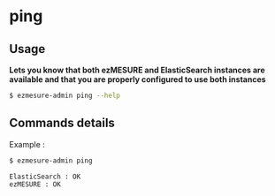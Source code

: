 # ping

## Usage

**Lets you know that both ezMESURE and ElasticSearch instances are available and that you are properly configured to use both instances**

```bash
$ ezmesure-admin ping --help
```

## Commands details
Example :

```bash
$ ezmesure-admin ping

ElasticSearch : OK
ezMESURE : OK
```
